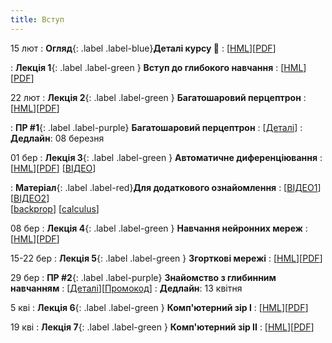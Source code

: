 ```yaml
---
title: Вступ 
---
```




15 лют 
: **Огляд**{: .label .label-blue}**Деталі курсу 👋**
  : [[HML](https://ykochura.github.io/nn-kpi/?p=details.md#1)][[PDF](https://ykochura.github.io/nn-kpi/pdf/details.pdf)] 

: **Лекція 1**{: .label .label-green } **Вступ до глибокого навчання**
  : [[HML](https://ykochura.github.io/nn-kpi/?p=lecture1.md#1)][[PDF](https://ykochura.github.io/nn-kpi/pdf/lecture1.pdf)] 

22 лют
: **Лекція 2**{: .label .label-green } **Багатошаровий перцептрон**
  : [[HML](https://ykochura.github.io/nn-kpi/?p=lecture2.md#1)][[PDF](https://ykochura.github.io/nn-kpi/pdf/lecture2.pdf)] 

: **ПР #1**{: .label .label-purple} **Багатошаровий перцептрон**
  : [[Деталі](https://drive.google.com/file/d/1-zZHUrpuI4j90sBnBe2tAd9Mc5-N87UC/view?usp=sharing)]
    : **Дедлайн**:  08 березня


01 бер
: **Лекція 3**{: .label .label-green } **Автоматичне диференціювання**
  : [[HML](https://ykochura.github.io/nn-kpi/?p=lecture3.md#1)][[PDF](https://ykochura.github.io/nn-kpi/pdf/lecture3.pdf)] [[ВІДЕО](https://youtu.be/o986TK1W6jg)]

: **Матеріал**{: .label .label-red}**Для додаткового ознайомлення**
  : [[ВІДЕО1](https://www.youtube.com/watch?v=wG_nF1awSSY)] [[ВІДЕО2](https://www.khanacademy.org/math/multivariable-calculus/multivariable-derivatives/multivariable-chain-rule/v/multivariable-chain-rule)] <br> [[backprop](https://www.youtube.com/watch?v=Ilg3gGewQ5U)]  [[calculus](https://www.youtube.com/watch?v=tIeHLnjs5U8)]


08 бер
: **Лекція 4**{: .label .label-green } **Навчання нейронних мереж**
  : [[HML](https://ykochura.github.io/nn-kpi/?p=lecture4.md#1)][[PDF](https://ykochura.github.io/nn-kpi/pdf/lecture4.pdf)]


15-22 бер
: **Лекція 5**{: .label .label-green } **Згорткові мережі**
  : [[HML](https://ykochura.github.io/nn-kpi/?p=lecture5.md#1)][[PDF](https://ykochura.github.io/nn-kpi/pdf/lecture5.pdf)] 


29 бер
: **ПР #2**{: .label .label-purple} **Знайомство з глибинним навчанням**
  : [[Деталі](https://drive.google.com/file/d/1IZW46IisQt-arrUbxnpW3b5G2qFa6FNO/view?usp=sharing)][[Промокод](https://docs.google.com/document/d/1LXHdU3xzHo_og7Jn2ZRd2tSKAGRpwpm_TM8nhvaXkXM/edit?usp=sharing)]
    : **Дедлайн**: 13 квітня 

5 кві
: **Лекція 6**{: .label .label-green } **Комп'ютерний зір І**
  : [[HML](https://ykochura.github.io/nn-kpi/?p=lecture6.md#1)][[PDF](https://ykochura.github.io/nn-kpi/pdf/lecture6.pdf)] 

19 кві
: **Лекція 7**{: .label .label-green } **Комп'ютерний зір ІІ**
  : [[HML](https://ykochura.github.io/nn-kpi/?p=lecture7.md#1)][[PDF](https://ykochura.github.io/nn-kpi/pdf/lecture7.pdf)] 

<!--  23 кві
#### Очікується -->





<!-- : **Книга 📚**{: .label .label-red}**Для читання**
  : [MLE Ch. 1, pp. 1-21](http://bit.ly/MLEbook-Chapter1) <br> [HPML Ch. 1, pp. 1-9](http://bit.ly/theMLbook-Chapter-1) -->

<!-- https://www.wikiwand.com/uk/%D0%90%D0%B2%D1%82%D0%BE%D0%BC%D0%B0%D1%82%D0%B8%D1%87%D0%BD%D0%B5_%D0%B4%D0%B8%D1%84%D0%B5%D1%80%D0%B5%D0%BD%D1%86%D1%96%D1%8E%D0%B2%D0%B0%D0%BD%D0%BD%D1%8F 

  [[ВІДЕО](https://youtu.be/Ih_xfOIlOao)] -->


